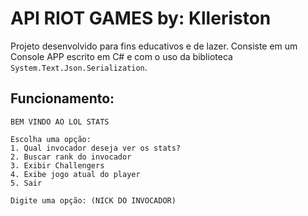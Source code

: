 # API RIOT GAMES by: Klleriston

Projeto desenvolvido para fins educativos e de lazer. Consiste em um Console APP escrito em C# e com o uso da biblioteca `System.Text.Json.Serialization`.
## Funcionamento: 

```
BEM VINDO AO LOL STATS

Escolha uma opção:
1. Qual invocador deseja ver os stats?
2. Buscar rank do invocador
3. Exibir Challengers
4. Exibe jogo atual do player
5. Sair

Digite uma opção: (NICK DO INVOCADOR)
```


